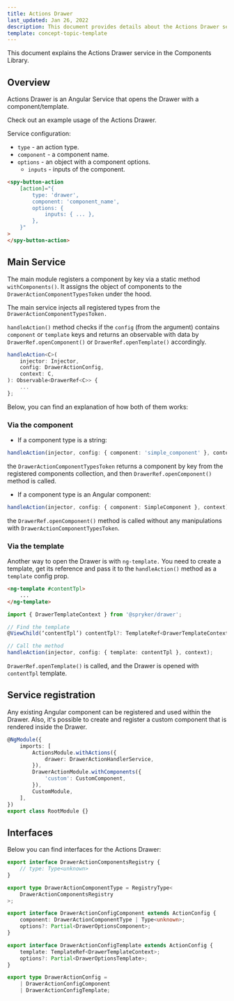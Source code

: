 ```yaml
---
title: Actions Drawer
last_updated: Jan 26, 2022
description: This document provides details about the Actions Drawer service in the Components Library.
template: concept-topic-template
---
```


This document explains the Actions Drawer service in the Components Library.

## Overview

Actions Drawer is an Angular Service that opens the Drawer with a component/template.

Check out an example usage of the Actions Drawer.

Service configuration:

- `type` - an action type. 
- `component` - a component name. 
- `options` - an object with a component options. 
    - `inputs` - inputs of the component. 

```html
<spy-button-action
    [action]="{
        type: 'drawer',
        component: 'component_name',
        options: {
            inputs: { ... },
        },
    }"
>
</spy-button-action>
```

## Main Service

The main module registers a component by key via a static method `withComponents()`. 
It assigns the object of components to the `DrawerActionComponentTypesToken` under the hood.

The main service injects all registered types from the `DrawerActionComponentTypesToken.`

`handleAction()` method checks if the `config` (from the argument) contains `component` or `template` keys and returns an observable with data by `DrawerRef.openComponent()` or `DrawerRef.openTemplate()` accordingly.

```ts
handleAction<C>(
    injector: Injector,
    config: DrawerActionConfig,
    context: C,
): Observable<DrawerRef<C>> {
    ...
};
```

Below, you can find an explanation of how both of them works:

### Via the component

- If a component type is a string:

```ts
handleAction(injector, config: { component: 'simple_component' }, context);
```

the `DrawerActionComponentTypesToken` returns a component by key from the registered components collection, and then `DrawerRef.openComponent()` method is called.

- If a component type is an Angular component:

```ts
handleAction(injector, config: { component: SimpleComponent }, context);
```

the `DrawerRef.openComponent()` method is called without any manipulations with `DrawerActionComponentTypesToken`.

### Via the template

Another way to open the Drawer is with `ng-template.` You need to create a template, get its reference and pass it to the `handleAction()` method as a `template` config prop.

```html
<ng-template #contentTpl>
    ...
</ng-template>
```

```ts
import { DrawerTemplateContext } from '@spryker/drawer';

// Find the template
@ViewChild(‘contentTpl’) contentTpl?: TemplateRef<DrawerTemplateContext>;

// Call the method 
handleAction(injector, config: { template: contentTpl }, context);
```

`DrawerRef.openTemplate()` is called, and the Drawer is opened with `contentTpl` template.

## Service registration

Any existing Angular component can be registered and used within the Drawer.
Also, it's possible to create and register a custom component that is rendered inside the Drawer.

```ts
@NgModule({
    imports: [
        ActionsModule.withActions({
            drawer: DrawerActionHandlerService,
        }),
        DrawerActionModule.withComponents({
            'custom': CustomComponent,
        }),
        CustomModule,
    ],
})
export class RootModule {}
```

## Interfaces

Below you can find interfaces for the Actions Drawer:

```ts
export interface DrawerActionComponentsRegistry {
    // type: Type<unknown>
}

export type DrawerActionComponentType = RegistryType<
    DrawerActionComponentsRegistry
>;

export interface DrawerActionConfigComponent extends ActionConfig {
    component: DrawerActionComponentType | Type<unknown>;
    options?: Partial<DrawerOptionsComponent>;
}

export interface DrawerActionConfigTemplate extends ActionConfig {
    template: TemplateRef<DrawerTemplateContext>;
    options?: Partial<DrawerOptionsTemplate>;
}

export type DrawerActionConfig =
    | DrawerActionConfigComponent
    | DrawerActionConfigTemplate;
```
